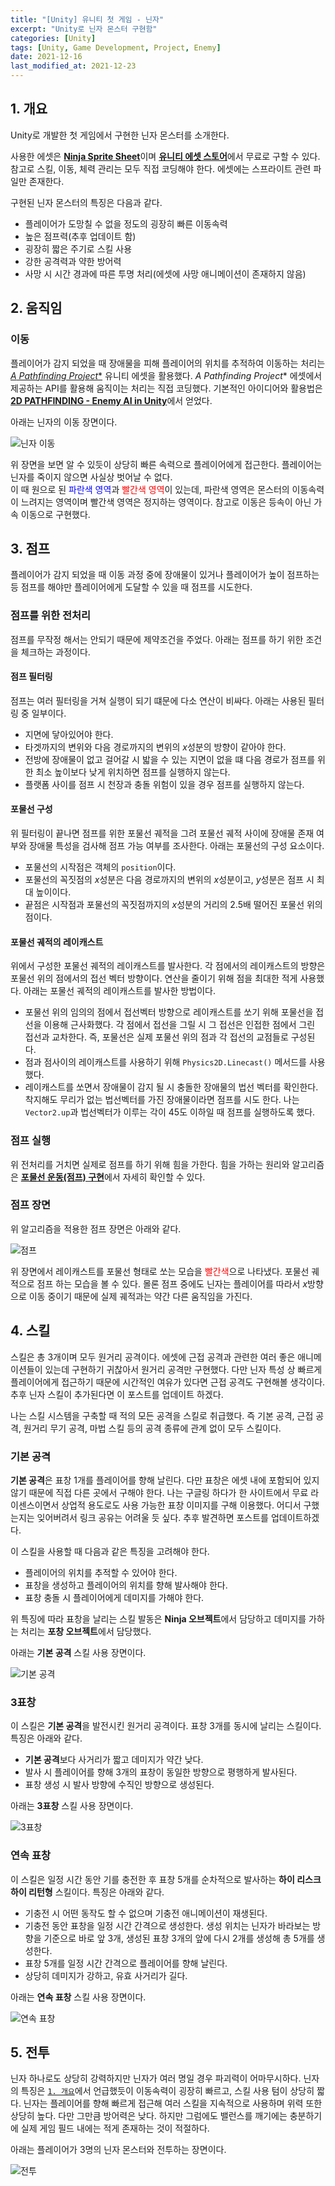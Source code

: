 ```yaml
---
title: "[Unity] 유니티 첫 게임 - 닌자"
excerpt: "Unity로 닌자 몬스터 구현함"
categories: [Unity]
tags: [Unity, Game Development, Project, Enemy]
date: 2021-12-16
last_modified_at: 2021-12-23
---
```


## 1. 개요

Unity로 개발한 첫 게임에서 구현한 닌자 몬스터를 소개한다.  

사용한 에셋은 [**Ninja Sprite Sheet**](https://assetstore.unity.com/packages/2d/characters/ninja-sprite-sheet-free-93901)이며 [**유니티 에셋 스토어**](https://assetstore.unity.com/)에서 무료로 구할 수 있다.  
참고로 스킬, 이동, 체력 관리는 모두 직접 코딩해야 한다. 에셋에는 스프라이트 관련 파일만 존재한다.

구현된 닌자 몬스터의 특징은 다음과 같다.

* 플레이어가 도망칠 수 없을 정도의 굉장히 빠른 이동속력
* 높은 점프력(추후 업데이트 함)
* 굉장히 짧은 주기로 스킬 사용
* 강한 공격력과 약한 방어력
* 사망 시 시간 경과에 따른 투명 처리(에셋에 사망 애니메이션이 존재하지 않음)


## 2. 움직임

### 이동

플레이어가 감지 되었을 때 장애물을 피해 플레이어의 위치를 추적하여 이동하는 처리는 [**A* Pathfinding Project**](https://arongranberg.com/astar/) 유니티 에셋을 활용했다. **A* Pathfinding Project** 에셋에서 제공하는 API를 활용해 움직이는 처리는 직접 코딩했다. 기본적인 아이디어와 활용법은 [**2D PATHFINDING - Enemy AI in Unity**](https://youtu.be/jvtFUfJ6CP8)에서 얻었다.

아래는 닌자의 이동 장면이다.

![닌자 이동](/assets/images/unity-my-first-game/first-game-ninja(5).webp)

위 장면을 보면 알 수 있듯이 상당히 빠른 속력으로 플레이어에게 접근한다. 플레이어는 닌자를 죽이지 않으면 사실상 벗어날 수 없다.  
이 때 원으로 된 <span style="color:blue">파란색 영역</span>과 <span style="color:red">빨간색 영역</span>이 있는데, 파란색 영역은 몬스터의 이동속력이 느려지는 영역이며 빨간색 영역은 정지하는 영역이다. 참고로 이동은 등속이 아닌 가속 이동으로 구현했다.


## 3. 점프

플레이어가 감지 되었을 때 이동 과정 중에 장애물이 있거나 플레이어가 높이 점프하는 등 점프를 해야만 플레이어에게 도달할 수 있을 때 점프를 시도한다.

### 점프를 위한 전처리

점프를 무작정 해서는 안되기 때문에 제약조건을 주었다. 아래는 점프를 하기 위한 조건을 체크하는 과정이다.  

#### 점프 필터링

점프는 여러 필터링을 거쳐 실행이 되기 떄문에 다소 연산이 비싸다. 아래는 사용된 필터링 중 일부이다.  

* 지면에 닿아있어야 한다.  
* 타겟까지의 변위와 다음 경로까지의 변위의 $x$성분의 방향이 같아야 한다.
* 전방에 장애물이 없고 걸어갈 시 밟을 수 있는 지면이 없을 떄 다음 경로가 점프를 위한 최소 높이보다 낮게 위치하면 점프를 실행하지 않는다.
* 플랫폼 사이를 점프 시 천장과 충돌 위험이 있을 경우 점프를 실행하지 않는다.

#### 포물선 구성

위 필터링이 끝나면 점프를 위한 포물선 궤적을 그려 포물선 궤적 사이에 장애물 존재 여부와 장애물 특성을 검사해 점프 가능 여부를 조사한다. 아래는 포물선의 구성 요소이다. 

* 포물선의 시작점은 객체의 `position`이다.
* 포물선의 꼭짓점의 $x$성분은 다음 경로까지의 변위의 $x$성분이고, $y$성분은 점프 시 최대 높이이다.  
*  끝점은 시작점과 포물선의 꼭짓점까지의 $x$성분의 거리의 2.5배 떨어진 포물선 위의 점이다.

#### 포물선 궤적의 레이캐스트

위에서 구성한 포물선 궤적의 레이캐스트를 발사한다. 각 점에서의 레이캐스트의 방향은 포물선 위의 점에서의 접선 벡터 방향이다. 연산을 줄이기 위해 점을 최대한 적게 사용했다. 아래는 포물선 궤적의 레이캐스트를 발사한 방법이다.

* 포물선 위의 임의의 점에서 접선벡터 방향으로 레이캐스트를 쏘기 위해 포물선을 접선을 이용해 근사화했다. 각 점에서 접선을 그릴 시 그 접선은 인접한 점에서 그린 접선과 교차한다. 즉, 포물선은 실제 포물선 위의 점과 각 접선의 교점들로 구성된다.
* 점과 점사이의 레이캐스트를 사용하기 위해 `Physics2D.Linecast()` 메서드를 사용했다.  
* 레이캐스트를 쏘면서 장애물이 감지 될 시 충돌한 장애물의 법선 벡터를 확인한다. 착지해도 무리가 없는 법선벡터를 가진 장애물이라면 점프를 시도 한다. 나는 `Vector2.up`과 법선벡터가 이루는 각이 45도 이하일 때 점프를 실행하도록 했다.

### 점프 실행

위 전처리를 거치면 실제로 점프를 하기 위해 힘을 가한다. 힘을 가하는 원리와 알고리즘은 [**포물선 운동(점프) 구현**](https://kgmslem.github.io/unity%20algorithm/unity-projectile-motion/)에서 자세히 확인할 수 있다.

### 점프 장면

위 알고리즘을 적용한 점프 장면은 아래와 같다.  

![점프](/assets/images/unity-my-first-game/first-game-ninja(6).webp)

위 장면에서 레이캐스트를 포물선 형태로 쏘는 모습을 <span style="color:red">빨간색</span>으로 나타냈다. 포물선 궤적으로 점프 하는 모습을 볼 수 있다. 몰론 점프 중에도 닌자는 플레이어를 따라서 $x$방향으로 이동 중이기 때문에 실제 궤적과는 약간 다른 움직임을 가진다.  

## 4. 스킬

스킬은 총 3개이며 모두 원거리 공격이다. 에셋에 근접 공격과 관련한 여러 좋은 애니메이션들이 있는데 구현하기 귀찮아서 원거리 공격만 구현했다. 다만 닌자 특성 상 빠르게 플레이어에게 접근하기 때문에 시간적인 여유가 있다면 근접 공격도 구현해볼 생각이다. 추후 닌자 스킬이 추가된다면 이 포스트를 업데이트 하겠다.

나는 스킬 시스템을 구축할 때 적의 모든 공격을 스킬로 취급했다. 즉 기본 공격, 근접 공격, 원거리 무기 공격, 마법 스킬 등의 공격 종류에 관계 없이 모두 스킬이다.

### 기본 공격

**기본 공격**은 표창 1개를 플레이어를 향해 날린다. 다만 표창은 에셋 내에 포함되어 있지 않기 때문에 직접 다른 곳에서 구해야 한다. 나는 구글링 하다가 한 사이트에서 무료 라이센스이면서 상업적 용도로도 사용 가능한 표창 이미지를 구해 이용했다. 어디서 구했는지는 잊어버려서 링크 공유는 어려울 듯 싶다. 추후 발견하면 포스트를 업데이트하겠다.

이 스킬을 사용할 때 다음과 같은 특징을 고려해야 한다.

* 플레이어의 위치를 추적할 수 있어야 한다.
* 표창을 생성하고 플레이어의 위치를 향해 발사해야 한다.
* 표창 충돌 시 플레이어에게 데미지를 가해야 한다.

위 특징에 따라 표창을 날리는 스킬 발동은 **Ninja 오브젝트**에서 담당하고 데미지를 가하는 처리는 **포창 오브젝트**에서 담당했다.

아래는 **기본 공격** 스킬 사용 장면이다.

![기본 공격](/assets/images/unity-my-first-game/first-game-ninja(1).webp)


### 3표창

이 스킬은 **기본 공격**을 발전시킨 원거리 공격이다. 표창 3개를 동시에 날리는 스킬이다. 특징은 아래와 같다.  

* **기본 공격**보다 사거리가 짧고 데미지가 약간 낮다.
* 발사 시 플레이어를 향해 3개의 표창이 동일한 방향으로 평행하게 발사된다.
* 표창 생성 시 발사 방향에 수직인 방향으로 생성된다.

아래는 **3표창** 스킬 사용 장면이다.

![3표창](/assets/images/unity-my-first-game/first-game-ninja(2).webp)


### 연속 표창

이 스킬은 일정 시간 동안 기를 충전한 후 표창 5개를 순차적으로 발사하는 **하이 리스크 하이 리턴형** 스킬이다. 특징은 아래와 같다. 

* 기충전 시 어떤 동작도 할 수 없으며 기충전 애니메이션이 재생된다.
* 기충전 동안 표창을 일정 시간 간격으로 생성한다. 생성 위치는 닌자가 바라보는 방향을 기준으로 바로 앞 3개, 생성된 표창 3개의 앞에 다시 2개를 생성해 총 5개를 생성한다.
* 표창 5개를 일정 시간 간격으로 플레이어를 향해 날린다.
* 상당히 데미지가 강하고, 유효 사거리가 길다.

아래는 **연속 표창** 스킬 사용 장면이다.

![연속 표창](/assets/images/unity-my-first-game/first-game-ninja(3).webp)


## 5. 전투

닌자 하나로도 상당히 강력하지만 닌자가 여러 명일 경우 파괴력이 어마무시하다. 닌자의 특징은 [`1. 개요`](#1-개요)에서 언급했듯이 이동속력이 굉장히 빠르고, 스킬 사용 텀이 상당히 짧다. 닌자는 플레이어를 향해 빠르게 접근해 여러 스킬을 지속적으로 사용하며 위력 또한 상당히 높다. 다만 그만큼 방어력은 낮다. 하지만 그럼에도 밸런스를 깨기에는 충분하기에 실제 게임 필드 내에는 적게 존재하는 것이 적절하다.

아래는 플레이어가 3명의 닌자 몬스터와 전투하는 장면이다.

![전투](/assets/images/unity-my-first-game/first-game-ninja(4).webp)